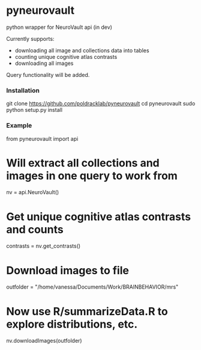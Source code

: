 # pyneurovault

python wrapper for NeuroVault api (in dev)

Currently supports: 
- downloading all image and collections data into tables
- counting unique cognitive atlas contrasts
- downloading all images

Query functionality will be added.

### Installation

  git clone https://github.com/poldracklab/pyneurovault
  cd pyneurovault
  sudo python setup.py install

### Example

  from pyneurovault import api

  # Will extract all collections and images in one query to work from
  nv = api.NeuroVault()

  # Get unique cognitive atlas contrasts and counts
  contrasts = nv.get_contrasts()

  # Download images to file
  outfolder = "/home/vanessa/Documents/Work/BRAINBEHAVIOR/mrs"

  # Now use R/summarizeData.R to explore distributions, etc.
  nv.downloadImages(outfolder)
